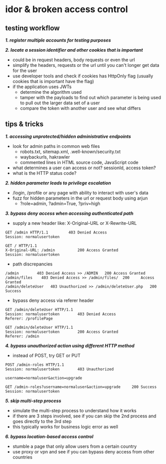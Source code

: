 # idor & broken access control

## testing workflow
***1. register multiple accounts for testing purposes***

***2. locate a session identifier and other cookies that is important***
- could be in request headers, body requests or even the url
- simplify the headers, requests or the url until you can't longer get data for the user
- use developer tools and check if cookies has HttpOnly flag (usually cookies that is important have the flag)
- if the application uses JWTs
  	- determine the algorithm used
  	- tamper with the payloads to find out which parameter is being used to pull out the larger data set of a user
  	- compare the token with another user and see what differs

## tips & tricks
***1. accessing unprotected/hidden administrative endpoints***
- look for admin paths in common web files
	- robots.txt, sitemap.xml, .well-known/security.txt
	- waybackurls, hakrawler
	- commented lines in HTML source code, JavaScript code
- what determines a user can access or not? sessionId, access token?
- what is the HTTP status code?
  
***2. hidden parameter leads to privilege escalation***
- /login, /profile or any page with ability to interact with user's data
- fuzz for hidden parameters in the url or request body using arjun
	- ?role=admin, ?admin=True, ?priv=high
 
***3. bypass deny access when accessing authenticated path***
- supply a new header like: X-Original-URL or X-Rewrite-URL
```
GET /admin HTTP/1.1			403 Denied Access
Session: normalusertoken
```
```
GET / HTTP/1.1
X-Original-URL: /admin			200 Access Granted
Session: normalusertoken
```
- path discrepancies
```
/admin 	      403 Denied Access >> /ADMIN 	200 Access Granted
/admin/files 	403 Denied Access >> /admin/files/ 	200 	Access Granted
/admin/deleteUser	403 Unauthorized >> /admin/deleteUser.php	200 Success
```
- bypass deny access via referer header
```
GET /admin/deleteUser HTTP/1.1
Session: normalusertoken		403 Denied Access
Referer: /profilePage
```
```
GET /admin/deleteUser HTTP/1.1
Session: normalusertoken		200 Access Granted
Referer: /admin
```

***4. bypass unauthorized action using different HTTP method***
- instead of POST, try GET or PUT
```
POST /admin-roles HTTP/1.1
Session: normalusertoken		403 Unauthorized

username=normaluser&action=upgrade
```
```
GET /admin-roles?username=normaluser&action=upgrade		200 Success
Session: normalusertoken
```
  
***5. skip multi-step process***
- simulate the multi-step process to understand how it works
- if there are 3 steps involved, see if you can skip the 2nd process and goes directly to the 3rd step
- this typically works for business logic error as well
  
***6. bypass location-based access control***
- stumble a page that only allow users from a certain country
- use proxy or vpn and see if you can bypass deny access from other countries
